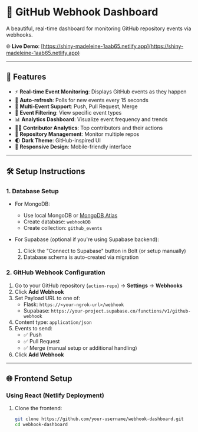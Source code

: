 # 🚀 GitHub Webhook Dashboard

A beautiful, real-time dashboard for monitoring GitHub repository events via webhooks.

🌐 **Live Demo**: [https://shiny-madeleine-1aab65.netlify.app](https://shiny-madeleine-1aab65.netlify.app)

---

## 📌 Features

- ⚡ **Real-time Event Monitoring**: Displays GitHub events as they happen
- 🔁 **Auto-refresh**: Polls for new events every 15 seconds
- 🔀 **Multi-Event Support**: Push, Pull Request, Merge
- 🔎 **Event Filtering**: View specific event types
- 📊 **Analytics Dashboard**: Visualize event frequency and trends
- 🧑‍💻 **Contributor Analytics**: Top contributors and their actions
- 📁 **Repository Management**: Monitor multiple repos
- 🌓 **Dark Theme**: GitHub-inspired UI
- 📱 **Responsive Design**: Mobile-friendly interface

---

## 🛠️ Setup Instructions

### 1. Database Setup

- For MongoDB:
  - Use local MongoDB or [MongoDB Atlas](https://www.mongodb.com/cloud/atlas)
  - Create database: `webhookDB`
  - Create collection: `github_events`

- For Supabase (optional if you're using Supabase backend):
  1. Click the "Connect to Supabase" button in Bolt (or setup manually)
  2. Database schema is auto-created via migration

### 2. GitHub Webhook Configuration

1. Go to your GitHub repository (`action-repo`) → **Settings** → **Webhooks**
2. Click **Add Webhook**
3. Set Payload URL to one of:
   - Flask: `https://<your-ngrok-url>/webhook`
   - Supabase: `https://your-project.supabase.co/functions/v1/github-webhook`
4. Content type: `application/json`
5. Events to send:
   - ✅ Push
   - ✅ Pull Request
   - ✅ Merge (manual setup or additional handling)
6. Click **Add Webhook**

---

## 🌐 Frontend Setup

### Using React (Netlify Deployment)

1. Clone the frontend:
   ```bash
   git clone https://github.com/your-username/webhook-dashboard.git
   cd webhook-dashboard
